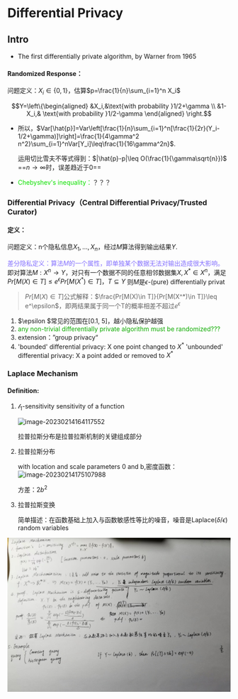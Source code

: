 # Differential Privacy

## Intro

+ The first differentially private algorithm, by Warner from 1965

#### Randomized Response：

问题定义：$X_i\in \{0,1\}$，估算$p=\frac{1}{n}\sum_{i=1}^n X_i$

$$Y=\left\{\begin{aligned} &X_i,&\text{with probability }1/2+\gamma \\ &1-X_i,& \text{with probability }1/2-\gamma \end{aligned} \right.$$

+ 所以，$Var[\hat{p}]=Var\left[\frac{1}{n}\sum_{i=1}^n[\frac{1}{2r}(Y_i-1/2+\gamma)]\right]=\frac{1}{4\gamma^2 n^2}\sum_{i=1}^nVar[Y_i]\leq\frac{1}{16\gamma^2n}$.
  
  运用切比雪夫不等式得到：$|\hat{p}-p|\leq O(\frac{1}{\gamma\sqrt{n}})$
  ==$n\rightarrow\infty$时，误差趋近于0==

+ <font color='leyellow'>Chebyshev's inequality：</font>？？？

### Differential Privacy（Central Differential Privacy/Trusted Curator)

#### 定义：

问题定义：n个隐私信息$X_1,\dots,X_n$，经过$M$算法得到输出结果$Y$.

<font color='lightslateblue'>差分隐私定义：算法$M$的一个属性，即单独某个数据无法对输出造成很大影响。</font>
即对算法$M:X^n\rightarrow Y$，对只有一个数据不同的任意相邻数据集$X,X^*\in X^n$，满足
$Pr[M(X)\in T]\leq e^\epsilon Pr[M(X^*)\in T]，T\subseteq Y$
则$M$是$\epsilon$-(pure) differentially privat

> $Pr[M(X)\in T]$公式解释：$\frac{Pr[M(X)\in T]}{Pr[M(X^*)\in T]}\leq e^\epsilon$，即两结果属于同一个T的概率相差不超过$e^\epsilon$

1. $\epsilon $常见的范围在[0.1, 5]，越小隐私保护越强
2. <font color='seab'>any non-trivial differentially private algorithm must be randomized???</font>
3. extension：”group privacy“
4. 'bounded' differential privacy: X one point changed to $X^*$
   'unbounded' differential privacy: X a point added or removed to $X^*$

### Laplace Mechanism

#### Definition:

1. $\mathscr{l}_1$-sensitivity
   sensitivity of a function

   ![image-20230214164117552](C:\Users\ROG\AppData\Roaming\Typora\typora-user-images\image-20230214164117552.png)

   拉普拉斯分布是拉普拉斯机制的关键组成部分

2. 拉普拉斯分布

   with location and scale parameters 0 and b,密度函数：![image-20230214175107988](C:\Users\ROG\AppData\Roaming\Typora\typora-user-images\image-20230214175107988.png)

   方差：$2b^2$

3. 拉普拉斯变换

   简单描述：在函数基础上加入与函数敏感性等比的噪音，噪音是Laplace($\delta/\epsilon$) random variables

![f02916e7ac32ebaa5510e3f944edcf4](f02916e7ac32ebaa5510e3f944edcf4.jpg)









